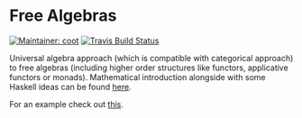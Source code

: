 # Free Algebras
[![Maintainer: coot](https://img.shields.io/badge/maintainer-coot-lightgrey.svg)](http://github.com/coot)
[![Travis Build Status](https://travis-ci.org/coot/free-algebras.svg?branch=master)](https://travis-ci.org/coot/free-algebras)

Universal algebra approach (which is compatible with categorical approach) to
free algebras (including higher order structures like functors, applicative
functors or monads).  Mathematical introduction alongside with some Haskell
ideas can be found
[here](https://marcinszamotulski.me/posts/free-monads.html).

For an example check out [this](https://github.com/coot/free-algebras/blob/master/examples/src/Network/TCP.hs).
